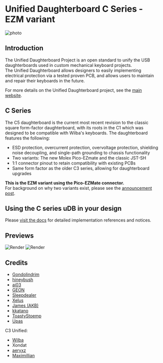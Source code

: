 # Unified Daughterboard C Series - EZM variant

![photo](https://github.com/Unified-Daughterboard/UDB-C/raw/main/resources/uDB-C4-photo.jpg)

## Introduction
The Unified Daughterboard Project is an open standard to unify the USB daughterboards used in custom mechanical keyboard projects.  
The Unified Daughterboard allows designers to easily implementing electrical protection via a tested proven PCB, and allows users to maintain and repair their keyboards in the future.  
  
For more details on the Unified Daughterboard project, see the [main website](https://unified-daughterboard.github.io/).


## C Series

The C5 daughterboard is the current most recent revision to the classic square form-factor daughterboard, with its roots in the C1 which was designed to be compatible with Wilba's keyboards.
The daughterboard features the following:

- ESD protection, overcurrent protection, overvoltage protection, shielding noise decoupling, and single-path grounding to chassis functionality
- Two variants: The new Molex Pico-EZmate and the classic JST-SH
- 1:1 connector pinout to retain compatibility with existing PCBs
- Same form factor as the older C3 series, allowing for daughterboard upgrades
  
**This is the EZM variant using the Pico-EZMate connector.**  
For background on why two variants exist, please see the [announcement post](https://unified-daughterboard.github.io/#/announcements/announcement-20231022).


## Using the C series uDB in your design
Please [visit the docs](https://unified-daughterboard.github.io/) for detailed implementation references and notices.  


## Previews
![Render](https://github.com/Unified-Daughterboard/UDB-C/raw/main/resources/uDB-C4-render-front.jpg)
![Render](https://github.com/Unified-Daughterboard/UDB-C/raw/main/resources/uDB-C4-render-rear.jpg)


## Credits
- [Gondolindrim](https://github.com/Gondolindrim)
- [hineybush](https://hineybush.com/)
- [ai03](https://ai03.com/)
- [GEON](https://geon.works/)
- [Sleepdealer](https://sleepdealer.xyz)
- [Xelus](https://xelus.me)
- [James (AKB)](https://alchemistkeyboards.com/)
- [kkatano](https://github.com/kkatano)
- [ToastyStoemp](https://vwolf.be)
- [Upas](https://cannonkeys.com)

C3 Unified:
- [Wilba](https://wilba.tech)
- Xondat
- [aeryxz](https://github.com/aeryxz)
- [Maximillian](https://github.com/Maximillian)
